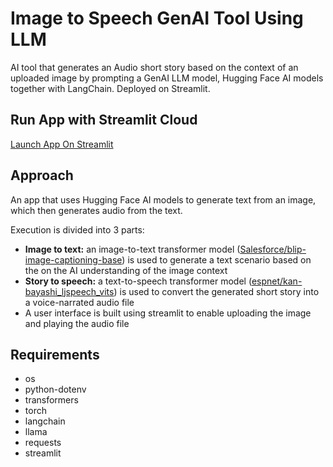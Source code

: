 # Image to Speech GenAI Tool Using LLM 
AI tool that generates an Audio short story based on the context of an uploaded image by prompting a GenAI LLM model, Hugging Face AI models together with LangChain. Deployed on Streamlit.

## Run App with Streamlit Cloud

[Launch App On Streamlit](https://image-to-speech-genai-tool-using-llm.streamlit.app/)

## Approach
An app that uses Hugging Face AI models to generate text from an image, which then generates audio from the text.

Execution is divided into 3 parts:
- **Image to text:**
  an image-to-text transformer model ([Salesforce/blip-image-captioning-base](https://huggingface.co/Salesforce/blip-image-captioning-base)) is used to generate a text scenario based on the on the AI understanding of the image context
- **Story to speech:**
  a text-to-speech transformer model ([espnet/kan-bayashi_ljspeech_vits](https://huggingface.co/espnet/kan-bayashi_ljspeech_vits)) is used to convert the generated short story into a voice-narrated audio file
- A user interface is built using streamlit to enable uploading the image and playing the audio file
  


## Requirements

- os
- python-dotenv
- transformers
- torch
- langchain
- llama 
- requests
- streamlit
  
